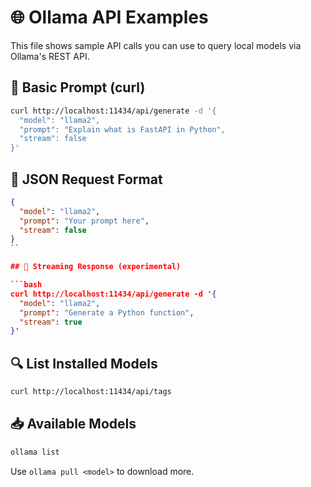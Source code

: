 # 🌐 Ollama API Examples

This file shows sample API calls you can use to query local models via Ollama's REST API.

## 🧠 Basic Prompt (curl)

```bash
curl http://localhost:11434/api/generate -d '{
  "model": "llama2",
  "prompt": "Explain what is FastAPI in Python",
  "stream": false
}'
```

  ## 🧪 JSON Request Format

```json
{
  "model": "llama2",
  "prompt": "Your prompt here",
  "stream": false
}
``

## 🔁 Streaming Response (experimental)

```bash
curl http://localhost:11434/api/generate -d '{
  "model": "llama2",
  "prompt": "Generate a Python function",
  "stream": true
}'
```

## 🔍 List Installed Models

```bash
curl http://localhost:11434/api/tags
```

## 📥 Available Models

```bash
ollama list
```

Use `ollama pull <model>` to download more.

